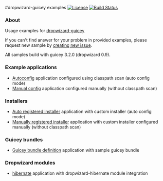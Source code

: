 #dropwizard-guicey examples
[![License](http://img.shields.io/badge/license-MIT-blue.svg?style=flat)](http://www.opensource.org/licenses/MIT)
[![Build Status](http://img.shields.io/travis/xvik/dropwizard-guicey-examples.svg)](https://travis-ci.org/xvik/dropwizard-guicey-examples)

### About

Usage examples for [dropwizard-guicey](https://github.com/xvik/dropwizard-guicey)

If you can't find answer for your problem in provided examples, please request new sample by 
[creating new issue](https://github.com/xvik/dropwizard-guicey-examples/issues).

All samples build with guicey 3.2.0 (dropwizard 0.9).

### Example applications

* [Autoconfig](autoconfig-base) 
application configured using classpath scan (auto config mode)
* [Manual config](manualconfig-base) 
application configured manually (without classpath scan)

### Installers

* [Auto registered installer](autoconfig-installer) 
application with custom installer (auto config mode)
* [Manually registered installer](manualconfig-installer) 
application with custom installer configured manually (without classpath scan)

### Guicey bundles

* [Guicey bundle definition](bundle-base) 
application with sample guicey bundle

### Dropwizard modules

* [hibernate](hibernate) application with dropwizard-hibernate module integration